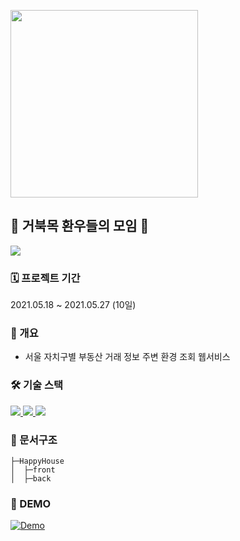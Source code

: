 <img src = "https://i.imgur.com/pTP5x2C.png" width = "300px"><br>

## 🐢 거북목 환우들의 모임 🐢
<a href="https://github.com/HappyHouse-hb-sh/HappyHouse/graphs/contributors">
  <img src="https://contrib.rocks/image?repo=HappyHouse-hb-sh/HappyHouse" />
</a>

### 🗓 프로젝트 기간 
2021.05.18 ~ 2021.05.27 (10일)

### 📙 개요
* 서울 자치구별 부동산 거래 정보 주변 환경 조회 웹서비스

### 🛠 기술 스택
<p>
<a href="https://vuejs.org/v2/guide/index.html">
    <img src="https://img.shields.io/badge/Vue.js-4FC08D?style=flat-square&logo=vue.js&logoColor=white"/>
</a>
<a href="https://spring.io/projects/spring-boot">
    <img src="https://img.shields.io/badge/Spring Boot-6DB33F?style=flat-square&logo=SpringBoot&logoColor=white"/>
</a>
<a href="https://www.mysql.com/">
    <img src="https://img.shields.io/badge/MySQL-4479A1?style=flat-square&logo=mysql&logoColor=white"/>
</a>
</p>

### 📑 문서구조   
```
├─HappyHouse
│  ├─front
│  ├─back
```


### 🎥 DEMO

[![Demo](http://img.youtube.com/vi/BO1JOVImw8A/0.jpg)]([https://youtu.be/QYNwbZHmh8g?t=0s](https://youtu.be/BO1JOVImw8A)) 
